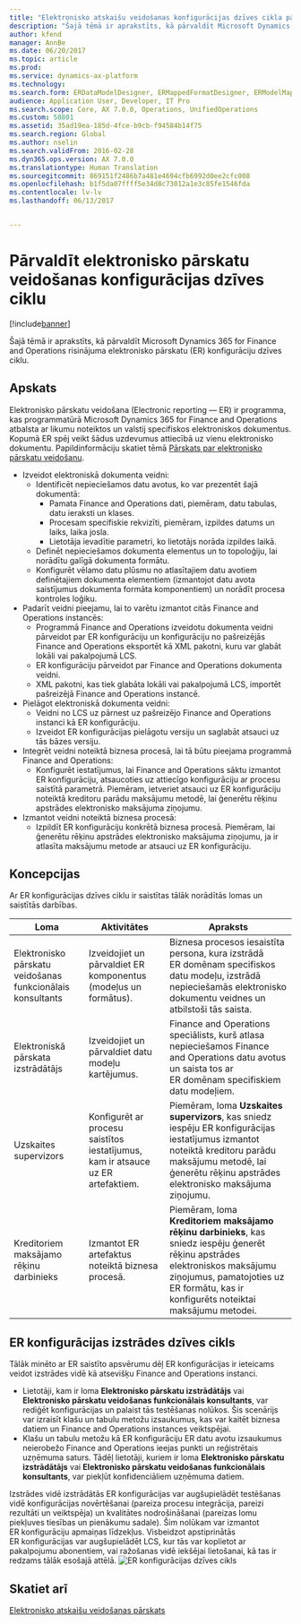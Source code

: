 ```yaml
---
title: "Elektronisko atskaišu veidošanas konfigurācijas dzīves cikla pārvaldīšana"
description: "Šajā tēmā ir aprakstīts, kā pārvaldīt Microsoft Dynamics 365 for Finance and Operations risinājuma elektronisko pārskatu (ER) konfigurāciju dzīves ciklu."
author: kfend
manager: AnnBe
ms.date: 06/20/2017
ms.topic: article
ms.prod: 
ms.service: dynamics-ax-platform
ms.technology: 
ms.search.form: ERDataModelDesigner, ERMappedFormatDesigner, ERModelMappingDesigner, ERModelMappingTable, ERSolutionImport, ERSolutionTable, ERVendorTable, ERWorkspace
audience: Application User, Developer, IT Pro
ms.search.scope: Core, AX 7.0.0, Operations, UnifiedOperations
ms.custom: 58801
ms.assetid: 35ad19ea-185d-4fce-b9cb-f94584b14f75
ms.search.region: Global
ms.author: nselin
ms.search.validFrom: 2016-02-28
ms.dyn365.ops.version: AX 7.0.0
ms.translationtype: Human Translation
ms.sourcegitcommit: 869151f2486b7a481e4694cfb6992d0ee2cfc008
ms.openlocfilehash: b1f5da07ffff5e34d8c73012a1e3c85fe1546fda
ms.contentlocale: lv-lv
ms.lasthandoff: 06/13/2017


---
```


# <a name="manage-the-electronic-reporting-configuration-lifecycle"></a>Pārvaldīt elektronisko pārskatu veidošanas konfigurācijas dzīves ciklu

[!include[banner](../includes/banner.md)]


Šajā tēmā ir aprakstīts, kā pārvaldīt Microsoft Dynamics 365 for Finance and Operations risinājuma elektronisko pārskatu (ER) konfigurāciju dzīves ciklu.

<a name="overview"></a>Apskats
--------

Elektronisko pārskatu veidošana (Electronic reporting — ER) ir programma, kas programmatūrā Microsoft Dynamics 365 for Finance and Operations atbalsta ar likumu noteiktos un valstij specifiskos elektroniskos dokumentus. Kopumā ER spēj veikt šādus uzdevumus attiecībā uz vienu elektronisko dokumentu. Papildinformāciju skatiet tēmā [Pārskats par elektronisko pārskatu veidošanu](general-electronic-reporting.md).

-   Izveidot elektroniskā dokumenta veidni:
    -   Identificēt nepieciešamos datu avotus, ko var prezentēt šajā dokumentā:
        -   Pamata Finance and Operations dati, piemēram, datu tabulas, datu ieraksti un klases.
        -   Procesam specifiskie rekvizīti, piemēram, izpildes datums un laiks, laika josla.
        -   Lietotāja ievadītie parametri, ko lietotājs norāda izpildes laikā.
    -   Definēt nepieciešamos dokumenta elementus un to topoloģiju, lai norādītu galīgā dokumenta formātu.
    -   Konfigurēt vēlamo datu plūsmu no atlasītajiem datu avotiem definētajiem dokumenta elementiem (izmantojot datu avota saistījumus dokumenta formāta komponentiem) un norādīt procesa kontroles loģiku.
-   Padarīt veidni pieejamu, lai to varētu izmantot citās Finance and Operations instancēs:
    -   Programmā Finance and Operations izveidotu dokumenta veidni pārveidot par ER konfigurāciju un konfigurāciju no pašreizējās Finance and Operations eksportēt kā XML pakotni, kuru var glabāt lokāli vai pakalpojumā LCS.
    -   ER konfigurāciju pārveidot par Finance and Operations dokumenta veidni.
    -   XML pakotni, kas tiek glabāta lokāli vai pakalpojumā LCS, importēt pašreizējā Finance and Operations instancē.
-   Pielāgot elektroniskā dokumenta veidni:
    -   Veidni no LCS uz pārnest uz pašreizējo Finance and Operations instanci kā ER konfigurāciju.
    -   Izveidot ER konfigurācijas pielāgotu versiju un saglabāt atsauci uz tās bāzes versiju.
-   Integrēt veidni noteiktā biznesa procesā, lai tā būtu pieejama programmā Finance and Operations:
    -   Konfigurēt iestatījumus, lai Finance and Operations sāktu izmantot ER konfigurāciju, atsaucoties uz attiecīgo konfigurāciju ar procesu saistītā parametrā. Piemēram, ietveriet atsauci uz ER konfigurāciju noteiktā kreditoru parādu maksājumu metodē, lai ģenerētu rēķinu apstrādes elektronisko maksājuma ziņojumu.
-   Izmantot veidni noteiktā biznesa procesā:
    -   Izpildīt ER konfigurāciju konkrētā biznesa procesā. Piemēram, lai ģenerētu rēķinu apstrādes elektronisko maksājuma ziņojumu, ja ir atlasīta maksājumu metode ar atsauci uz ER konfigurāciju.

## <a name="concepts"></a>Koncepcijas
Ar ER konfigurācijas dzīves ciklu ir saistītas tālāk norādītās lomas un saistītās darbības.

| Loma                                       | Aktivitātes                                                      | Apraksts                                                                                                                                                                                                                  |
|--------------------------------------------|-----------------------------------------------------------------|------------------------------------------------------------------------------------------------------------------------------------------------------------------------------------------------------------------------------|
| Elektronisko pārskatu veidošanas funkcionālais konsultants | Izveidojiet un pārvaldiet ER komponentus (modeļus un formātus).           | Biznesa procesos iesaistīta persona, kura izstrādā ER domēnam specifiskos datu modeļu, izstrādā nepieciešamās elektronisko dokumentu veidnes un atbilstoši tās saista.                                                                           |
| Elektroniskā pārskata izstrādātājs             | Izveidojiet un pārvaldiet datu modeļu kartējumus.                          | Finance and Operations speciālists, kurš atlasa nepieciešamos Finance and Operations datu avotus un saista tos ar ER domēnam specifiskiem datu modeļiem.                                                                 |
| Uzskaites supervizors                      | Konfigurēt ar procesu saistītos iestatījumus, kam ir atsauce uz ER artefaktiem. | Piemēram, loma **Uzskaites supervizors**, kas sniedz iespēju ER konfigurācijas iestatījumus izmantot noteiktā kreditoru parādu maksājumu metodē, lai ģenerētu rēķinu apstrādes elektronisko maksājuma ziņojumu. |
| Kreditoriem maksājamo rēķinu darbinieks            | Izmantot ER artefaktus noteiktā biznesa procesā.                | Piemēram, loma **Kreditoriem maksājamo rēķinu darbinieks**, kas sniedz iespēju ģenerēt rēķinu apstrādes elektroniskos maksājumu ziņojumus, pamatojoties uz ER formātu, kas ir konfigurēts noteiktai maksājumu metodei.           |

## <a name="er-configuration-development-lifecycle"></a>ER konfigurācijas izstrādes dzīves cikls
Tālāk minēto ar ER saistīto apsvērumu dēļ ER konfigurācijas ir ieteicams veidot izstrādes vidē kā atsevišķu Finance and Operations instanci.

-   Lietotāji, kam ir loma **Elektronisko pārskatu izstrādātājs** vai **Elektronisko pārskatu veidošanas funkcionālais konsultants**, var rediģēt konfigurācijas un palaist tās testēšanas nolūkos. Šis scenārijs var izraisīt klašu un tabulu metožu izsaukumus, kas var kaitēt biznesa datiem un Finance and Operations instances veiktspējai.
-   Klašu un tabulu metožu kā ER konfigurāciju ER datu avotu izsaukumus neierobežo Finance and Operations ieejas punkti un reģistrētais uzņēmuma saturs. Tādēļ lietotāji, kuriem ir loma **Elektronisko pārskatu izstrādātājs** vai **Elektronisko pārskatu veidošanas funkcionālais konsultants**, var piekļūt konfidenciāliem uzņēmuma datiem.

Izstrādes vidē izstrādātās ER konfigurācijas var augšupielādēt testēšanas vidē konfigurācijas novērtēšanai (pareiza procesu integrācija, pareizi rezultāti un veiktspēja) un kvalitātes nodrošināšanai (pareizas lomu piekļuves tiesības un pienākumu sadale). Šim nolūkam var izmantot ER konfigurāciju apmaiņas līdzekļus. Visbeidzot apstiprinātās ER konfigurācijas var augšupielādēt LCS, kur tās var koplietot ar pakalpojumu abonentiem, vai ražošanas vidē iekšējai lietošanai, kā tas ir redzams tālāk esošajā attēlā. ![ER konfigurācijas dzīves cikls](./media/ger-configuration-lifecycle.png)

<a name="see-also"></a>Skatiet arī
--------

[Elektronisko atskaišu veidošanas pārskats](general-electronic-reporting.md)




